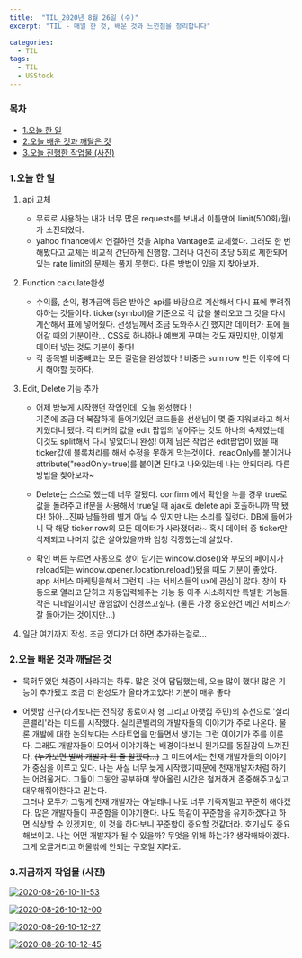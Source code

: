 ```yaml
---
title:  "TIL_2020년 8월 26일 (수)"
excerpt: "TIL - 매일 한 것, 배운 것과 느낀점을 정리합니다"

categories:
  - TIL
tags:
  - TIL
  - USStock
---
```



<h3>목차</h3>

- [1.오늘 한 일](#1오늘-한-일)
- [2.오늘 배운 것과 깨달은 것](#2오늘-배운-것과-깨달은-것)
- [3.오늘 진행한 작업물 (사진)](#3오늘-진행한-작업물-사진)
  

### 1.오늘 한 일

1. api 교체
    - 무료로 사용하는 내가 너무 많은 requests를 보내서 이틀만에 limit(500회/월)가 소진되었다.
    - yahoo finance에서 연결하던 것을 Alpha Vantage로 교체했다. 그래도 한 번 해봤다고 교체는 비교적 간단하게 진행함.
    그러나 여전히 초당 5회로 제한되어있는 rate limit의 문제는 풀지 못했다. 다른 방법이 있을 지 찾아보자.

2. Function calculate완성    
    - 수익률, 손익, 평가금액 등은 받아온 api를 바탕으로 계산해서 다시 표에 뿌려줘야하는 것들이다.
    ticker(symbol)을 기준으로 각 값을 불러오고 그 것을 다시 계산해서 표에 넣어줬다.
    선생님께서 조금 도와주시긴 했지만 데이터가 표에 들어갈 때의 기분이란...
    CSS로 하나하나 예쁘게 꾸미는 것도 재밌지만, 이렇게 데이터 넣는 것도 기분이 좋다!
    - 각 종목별 비중빼고는 모든 컬럼을 완성했다 ! 비중은 sum row 만든 이후에 다시 해야할 듯하다.

3. Edit, Delete 기능 추가

    - 어제 밤늦게 시작했던 작업인데, 오늘 완성했다 !   
    기존에 조금 더 복잡하게 들어가있던 코드들을 선생님이 몇 줄 지워보라고 해서 지웠더니 됐다.
    각 티커의 값을 edit 팝업의 넣어주는 것도 하나의 숙제였는데 이것도 split해서 다시 넣었더니 완성!
    이제 남은 작업은 edit팝업이 떴을 때 ticker값에 블록처리를 해서 수정을 못하게 막는것이다.
    .readOnly를 붙이거나 attribute("readOnly=true)를 붙이면 된다고 나와있는데 나는 안되더라.
    다른 방법을 찾아보자~

    - Delete는 스스로 했는데 너무 잘됐다. confirm 에서 확인을 누를 경우 true로 값을 돌려주고
    if문을 사용해서 true일 때 ajax로 delete api 호출하니까 딱 됐다! 하아...진짜 남들한테 별거 아닐 수 있지만 나는 소리를 질렀다.
    DB에 들어가니 딱 해당 ticker row의 모든 데이터가 사라졌더라~
    혹시 데이터 중 ticker만 삭제되고 나머지 값은 살아있을까봐 엄청 걱정했는데 살았다.
    
    - 확인 버튼 누르면 자동으로 창이 닫기는 window.close()와 부모의 페이지가 reload되는 window.opener.location.reload()됐을 때도 기분이 좋았다.   
    app 서비스 마케팅을해서 그런지 나는 서비스들의 ux에 관심이 많다. 창이 자동으로 열리고 닫히고 자동입력해주는 기능 등 아주 사소하지만 특별한 기능들.   
    작은 디테일이지만 끊임없이 신경쓰고싶다. (물론 가장 중요한건 메인 서비스가 잘 돌아가는 것이지만...)
    
4. 일단 여기까지 작성. 조금 있다가 더 하면 추가하는걸로...
   
### 2.오늘 배운 것과 깨달은 것

- 묵혀두었던 체증이 사라지는 하루. 많은 것이 답답했는데, 오늘 많이 했다! 많은 기능이 추가됐고 조금 더 완성도가 올라가고있다!
기분이 매우 좋다

- 어젯밤 친구(라기보다는 전직장 동료이자 형 그리고 아랫집 주민)의 추천으로 '실리콘밸리'라는 미드를 시작했다.
실리콘벨리의 개발자들의 이야기가 주로 나온다. 물론 개발에 대한 논의보다는 스타트업을 만들면서 생기는 그런 이야기가 주를 이룬다.
그래도 개발자들이 모여서 이야기하는 배경이다보니 뭔가모를 동질감이 느껴진다. ~~(누가보면 벌써 개발자 된 줄 알겠다...)~~
그 미드에서는 천재 개발자들의 이야기가 중심을 이루고 있다. 나는 사실 너무 늦게 시작했기때문에 천재개발자처럼 하기는 어려울거다.
그들이 그동안 공부하며 쌓아올린 시간은 철저하게 존중해주고싶고 대우해줘야한다고 믿는다.    
그러나 모두가 그렇게 천재 개발자는 아닐테니 나도 너무 기죽지말고 꾸준히 해야겠다.
많은 개발자들이 꾸준함을 이야기한다. 나도 똑같이 꾸준함을 유지하겠다고 하면 식상할 수 있겠지만, 이 것을 하다보니 꾸준함이 중요할 것같더라.
호기심도 중요해보이고. 나는 어떤 개발자가 될 수 있을까? 무엇을 위해 하는가? 생각해봐야겠다. 그게 오글거리고 허물밖에 안되는 구호일 지라도.

### 3.지금까지 작업물 (사진)

<a href="https://ibb.co/cCjq8DJ"><img src="https://i.ibb.co/F0FpYg6/2020-08-26-10-11-53.png" alt="2020-08-26-10-11-53" border="0"></a>

<a href="https://ibb.co/hsDkJwX"><img src="https://i.ibb.co/Q9rZ3t8/2020-08-26-10-12-00.png" alt="2020-08-26-10-12-00" border="0"></a>

<a href="https://ibb.co/YTw0L78"><img src="https://i.ibb.co/S7Gf3X0/2020-08-26-10-12-27.png" alt="2020-08-26-10-12-27" border="0"></a>

<a href="https://ibb.co/SDTZSTJ"><img src="https://i.ibb.co/nq2Kp2R/2020-08-26-10-12-45.png" alt="2020-08-26-10-12-45" border="0"></a>